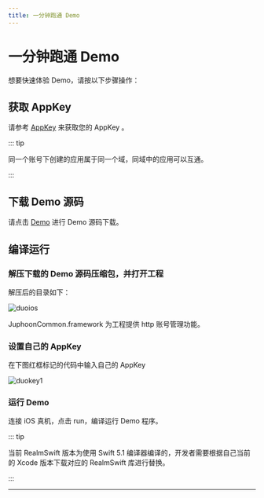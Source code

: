 ```yaml
---
title: 一分钟跑通 Demo
---
```

# 一分钟跑通 Demo

想要快速体验 Demo，请按以下步骤操作：

## 获取 AppKey

请参考 [AppKey](https://developer.juphoon.com/cn/document/V2.1/create-application.php) 来获取您的 AppKey 。

::: tip

同一个账号下创建的应用属于同一个域，同域中的应用可以互通。

:::

## 下载 Demo 源码

请点击
[Demo](http://developer.juphoon.com/portal/cn/downloadsdk/download_demo.php?filename=JuphoonLive-iOS.tar.gz)
进行 Demo 源码下载。

## 编译运行

### 解压下载的 Demo 源码压缩包，并打开工程

解压后的目录如下：

![duoios](../../../../_images/liveios.png)

JuphoonCommon.framework 为工程提供 http 账号管理功能。

### 设置自己的 AppKey

在下图红框标记的代码中输入自己的 AppKey

![duokey1](../../../../_images/livekey1.png)

### 运行 Demo

连接 iOS 真机，点击 run，编译运行 Demo 程序。

::: tip

当前 RealmSwift 版本为使用 Swift 5.1 编译器编译的，开发者需要根据自己当前的 Xcode 版本下载对应的
RealmSwift 库进行替换。

:::

-----
